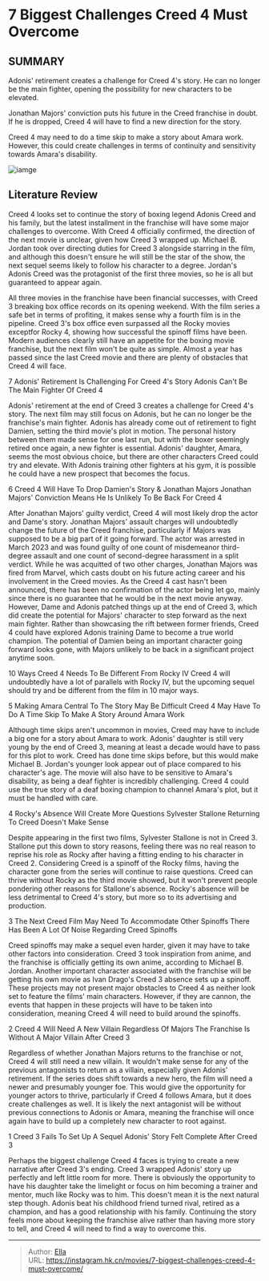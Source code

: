 # 7 Biggest Challenges Creed 4 Must Overcome


## SUMMARY 

 Adonis&#39; retirement creates a challenge for Creed 4&#39;s story. He can no longer be the main fighter, opening the possibility for new characters to be elevated. 

 Jonathan Majors&#39; conviction puts his future in the Creed franchise in doubt. If he is dropped, Creed 4 will have to find a new direction for the story. 

 Creed 4 may need to do a time skip to make a story about Amara work. However, this could create challenges in terms of continuity and sensitivity towards Amara&#39;s disability. 

![iamge](https://static1.srcdn.com/wordpress/wp-content/uploads/2024/01/creed-iv.jpg)

## Literature Review



Creed 4 looks set to continue the story of boxing legend Adonis Creed and his family, but the latest installment in the franchise will have some major challenges to overcome. With Creed 4 officially confirmed, the direction of the next movie is unclear, given how Creed 3 wrapped up. Michael B. Jordan took over directing duties for Creed 3 alongside starring in the film, and although this doesn&#39;t ensure he will still be the star of the show, the next sequel seems likely to follow his character to a degree. Jordan&#39;s Adonis Creed was the protagonist of the first three movies, so he is all but guaranteed to appear again.

All three movies in the franchise have been financial successes, with Creed 3 breaking box office records on its opening weekend. With the film series a safe bet in terms of profiting, it makes sense why a fourth film is in the pipeline. Creed 3&#39;s box office even surpassed all the Rocky movies exceptfor Rocky 4, showing how successful the spinoff films have been. Modern audiences clearly still have an appetite for the boxing movie franchise, but the next film won&#39;t be quite as simple. Almost a year has passed since the last Creed movie and there are plenty of obstacles that Creed 4 will face.




 7  Adonis&#39; Retirement Is Challenging For Creed 4&#39;s Story 
Adonis Can&#39;t Be The Main Fighter Of Creed 4




Adonis&#39; retirement at the end of Creed 3 creates a challenge for Creed 4&#39;s story. The next film may still focus on Adonis, but he can no longer be the franchise&#39;s main fighter. Adonis has already come out of retirement to fight Damien, setting the third movie&#39;s plot in motion. The personal history between them made sense for one last run, but with the boxer seemingly retired once again, a new fighter is essential. Adonis&#39; daughter, Amara, seems the most obvious choice, but there are other characters Creed could try and elevate. With Adonis training other fighters at his gym, it is possible he could have a new prospect that becomes the focus.



 6  Creed 4 Will Have To Drop Damien&#39;s Story &amp; Jonathan Majors 
Jonathan Majors&#39; Conviction Means He Is Unlikely To Be Back For Creed 4
        

After Jonathan Majors&#39; guilty verdict, Creed 4 will most likely drop the actor and Dame&#39;s story. Jonathan Majors&#39; assault charges will undoubtedly change the future of the Creed franchise, particularly if Majors was supposed to be a big part of it going forward. The actor was arrested in March 2023 and was found guilty of one count of misdemeanor third-degree assault and one count of second-degree harassment in a split verdict. While he was acquitted of two other charges, Jonathan Majors was fired from Marvel, which casts doubt on his future acting career and his involvement in the Creed movies.
As the Creed 4 cast hasn&#39;t been announced, there has been no confirmation of the actor being let go, mainly since there is no guarantee that he would be in the next movie anyway. However, Dame and Adonis patched things up at the end of Creed 3, which did create the potential for Majors&#39; character to step forward as the next main fighter. Rather than showcasing the rift between former friends, Creed 4 could have explored Adonis training Dame to become a true world champion. The potential of Damien being an important character going forward looks gone, with Majors unlikely to be back in a significant project anytime soon.
            

 10 Ways Creed 4 Needs To Be Different From Rocky IV 
Creed 4 will undoubtedly have a lot of parallels with Rocky IV, but the upcoming sequel should try and be different from the film in 10 major ways.



 5  Making Amara Central To The Story May Be Difficult 
Creed 4 May Have To Do A Time Skip To Make A Story Around Amara Work
        

Although time skips aren&#39;t uncommon in movies, Creed may have to include a big one for a story about Amara to work. Adonis&#39; daughter is still very young by the end of Creed 3, meaning at least a decade would have to pass for this plot to work. Creed has done time skips before, but this would make Michael B. Jordan&#39;s younger look appear out of place compared to his character&#39;s age. The movie will also have to be sensitive to Amara&#39;s disability, as being a deaf fighter is incredibly challenging. Creed 4 could use the true story of a deaf boxing champion to channel Amara&#39;s plot, but it must be handled with care.



 4  Rocky&#39;s Absence Will Create More Questions 
Sylvester Stallone Returning To Creed Doesn&#39;t Make Sense
        

Despite appearing in the first two films, Sylvester Stallone is not in Creed 3. Stallone put this down to story reasons, feeling there was no real reason to reprise his role as Rocky after having a fitting ending to his character in Creed 2. Considering Creed is a spinoff of the Rocky films, having the character gone from the series will continue to raise questions. Creed can thrive without Rocky as the third movie showed, but it won&#39;t prevent people pondering other reasons for Stallone&#39;s absence. Rocky&#39;s absence will be less detrimental to Creed 4&#39;s story, but more so to its advertising and production.



 3  The Next Creed Film May Need To Accommodate Other Spinoffs 
There Has Been A Lot Of Noise Regarding Creed Spinoffs
        

Creed spinoffs may make a sequel even harder, given it may have to take other factors into consideration. Creed 3 took inspiration from anime, and the franchise is officially getting its own anime, according to Michael B. Jordan. Another important character associated with the franchise will be getting his own movie as Ivan Drago&#39;s Creed 3 absence sets up a spinoff. These projects may not present major obstacles to Creed 4 as neither look set to feature the films&#39; main characters. However, if they are cannon, the events that happen in these projects will have to be taken into consideration, meaning Creed 4 will need to build around the spinoffs.



 2  Creed 4 Will Need A New Villain Regardless Of Majors 
The Franchise Is Without A Major Villain After Creed 3
        

Regardless of whether Jonathan Majors returns to the franchise or not, Creed 4 will still need a new villain. It wouldn&#39;t make sense for any of the previous antagonists to return as a villain, especially given Adonis&#39; retirement. If the series does shift towards a new hero, the film will need a newer and presumably younger foe. This would give the opportunity for younger actors to thrive, particularly if Creed 4 follows Amara, but it does create challenges as well. It is likely the next antagonist will be without previous connections to Adonis or Amara, meaning the franchise will once again have to build up a completely new character to root against.



 1  Creed 3 Fails To Set Up A Sequel 
Adonis&#39; Story Felt Complete After Creed 3




Perhaps the biggest challenge Creed 4 faces is trying to create a new narrative after Creed 3&#39;s ending. Creed 3 wrapped Adonis&#39; story up perfectly and left little room for more. There is obviously the opportunity to have his daughter take the limelight or focus on him becoming a trainer and mentor, much like Rocky was to him. This doesn&#39;t mean it is the next natural step though. Adonis beat his childhood friend turned rival, retired as a champion, and has a good relationship with his family. Continuing the story feels more about keeping the franchise alive rather than having more story to tell, and Creed 4 will need to find a way to overcome this. 

---

> Author: [Ella](https://instagram.hk.cn/)  
> URL: https://instagram.hk.cn/movies/7-biggest-challenges-creed-4-must-overcome/  

